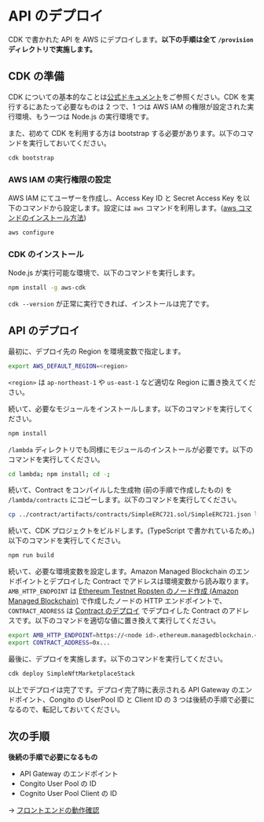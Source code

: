 # API のデプロイ

CDK で書かれた API を AWS にデプロイします。**以下の手順は全て `/provision` ディレクトリで実施します。**

## CDK の準備

CDK についての基本的なことは[公式ドキュメント](https://docs.aws.amazon.com/cdk/api/latest/)をご参照ください。CDK を実行するにあたって必要なものは 2 つで、1 つは AWS IAM の権限が設定された実行環境、もう一つは Node.js の実行環境です。

また、初めて CDK を利用する方は bootstrap する必要があります。以下のコマンドを実行しておいてください。

```bash
cdk bootstrap
```

### AWS IAM の実行権限の設定

AWS IAM にてユーザーを作成し、Access Key ID と Secret Access Key を以下のコマンドから設定します。設定には `aws` コマンドを利用します。([aws コマンドのインストール方法](https://docs.aws.amazon.com/cli/latest/userguide/cli-chap-install.html))

```bash
aws configure
```

### CDK のインストール

Node.js が実行可能な環境で、以下のコマンドを実行します。

```bash
npm install -g aws-cdk
```

`cdk --version` が正常に実行できれば、インストールは完了です。

## API のデプロイ

最初に、デプロイ先の Region を環境変数で指定します。

```bash
export AWS_DEFAULT_REGION=<region>
```

`<region>` は `ap-northeast-1` や `us-east-1` など適切な Region に置き換えてください。

続いて、必要なモジュールをインストールします。以下のコマンドを実行してください。

```bash
npm install
```

`/lambda` ディレクトリでも同様にモジュールのインストールが必要です。以下のコマンドを実行してください。

```bash
cd lambda; npm install; cd -;
```

続いて、Contract をコンパイルした生成物 (前の手順で作成したもの) を `/lambda/contracts` にコピーします。以下のコマンドを実行してください。

```bash
cp ../contract/artifacts/contracts/SimpleERC721.sol/SimpleERC721.json lambda/contracts/.
```

続いて、CDK プロジェクトをビルドします。(TypeScript で書かれているため。) 以下のコマンドを実行してください。

```bash
npm run build
```

続いて、必要な環境変数を設定します。Amazon Managed Blockchain のエンドポイントとデプロイした Contract でアドレスは環境変数から読み取ります。`AMB_HTTP_ENDPOINT` は [Ethereum Testnet Ropsten のノード作成 (Amazon Managed Blockchain)](/docs/ja/DOCS_01_CREATE_AMB.md) で作成したノードの HTTP エンドポイントで、`CONTRACT_ADDRESS` は [Contract のデプロイ](/docs/ja/DOCS_02_DEPLOY_CONTRACT.md) でデプロイした Contract のアドレスです。以下のコマンドを適切な値に置き換えて実行してください。

```bash
export AMB_HTTP_ENDPOINT=https://<node id>.ethereum.managedblockchain.<region>.amazonaws.com
export CONTRACT_ADDRESS=0x...
```

最後に、デプロイを実施します。以下のコマンドを実行してください。

```bash
cdk deploy SimpleNftMarketplaceStack
```

以上でデプロイは完了です。デプロイ完了時に表示される API Gateway のエンドポイント、Congito の UserPool ID と Client ID の 3 つは後続の手順で必要になるので、転記しておいてください。

## 次の手順

**後続の手順で必要になるもの**
- API Gateway のエンドポイント
- Congito User Pool の ID
- Cognito User Pool Client の ID

-> [フロントエンドの動作確認](/docs/ja/DOCS_04_FRONTEND.md)

